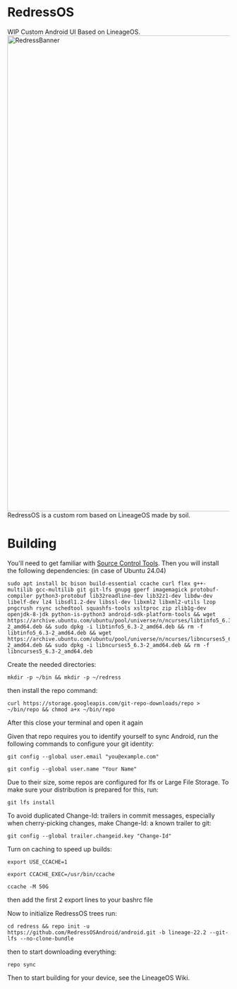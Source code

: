 # RedressOS
WIP Custom Android UI Based on LineageOS.
<img width="1920" height="1080" alt="RedressBanner" src="https://github.com/user-attachments/assets/7c05eae9-d719-456d-9d4c-ec0de7c6bd0f" />
RedressOS is a custom rom based on LineageOS made by soil.
# Building
You'll need to get familiar with [Source Control Tools](https://source.android.com/setup/develop).
Then you will install the following dependencies: (in case of Ubuntu 24.04)
```
sudo apt install bc bison build-essential ccache curl flex g++-multilib gcc-multilib git git-lfs gnupg gperf imagemagick protobuf-compiler python3-protobuf lib32readline-dev lib32z1-dev libdw-dev libelf-dev lz4 libsdl1.2-dev libssl-dev libxml2 libxml2-utils lzop pngcrush rsync schedtool squashfs-tools xsltproc zip zlib1g-dev openjdk-8-jdk python-is-python3 android-sdk-platform-tools && wget https://archive.ubuntu.com/ubuntu/pool/universe/n/ncurses/libtinfo5_6.3-2_amd64.deb && sudo dpkg -i libtinfo5_6.3-2_amd64.deb && rm -f libtinfo5_6.3-2_amd64.deb && wget https://archive.ubuntu.com/ubuntu/pool/universe/n/ncurses/libncurses5_6.3-2_amd64.deb && sudo dpkg -i libncurses5_6.3-2_amd64.deb && rm -f libncurses5_6.3-2_amd64.deb
```
Create the needed directories:
```
mkdir -p ~/bin && mkdir -p ~/redress
```
then install the repo command:
```
curl https://storage.googleapis.com/git-repo-downloads/repo > ~/bin/repo && chmod a+x ~/bin/repo
```
After this close your terminal and open it again

Given that repo requires you to identify yourself to sync Android, run the following commands to configure your git identity:
```
git config --global user.email "you@example.com"
```
```
git config --global user.name "Your Name"
```
Due to their size, some repos are configured for lfs or Large File Storage. To make sure your distribution is prepared for this, run:
```
git lfs install
```
To avoid duplicated Change-Id: trailers in commit messages, especially when cherry-picking changes, make Change-Id: a known trailer to git:
```
git config --global trailer.changeid.key "Change-Id"
```
Turn on caching to speed up builds:
```
export USE_CCACHE=1
```
```
export CCACHE_EXEC=/usr/bin/ccache
```
```
ccache -M 50G
```
then add the first 2 export lines to your bashrc file

Now to initialize RedressOS trees run:
```
cd redress && repo init -u https://github.com/RedressOSAndroid/android.git -b lineage-22.2 --git-lfs --no-clone-bundle
```
then to start downloading everything:
```
repo sync
```
Then to start building for your device, see the LineageOS Wiki.

